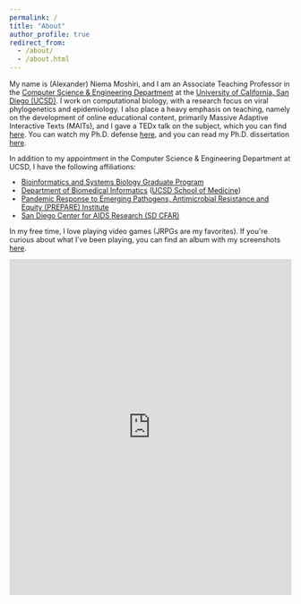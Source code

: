 ```yaml
---
permalink: /
title: "About"
author_profile: true
redirect_from: 
  - /about/
  - /about.html
---
```


<p style="font-size:0.9em">My name is (Alexander) Niema Moshiri, and I am an Associate Teaching Professor in the <a href="https://cse.ucsd.edu/" target="_blank">Computer Science & Engineering Department</a> at the <a href="https://ucsd.edu/" target="_blank">University of California, San Diego (UCSD)</a>. I work on computational biology, with a research focus on viral phylogenetics and epidemiology. I also place a heavy emphasis on teaching, namely on the development of online educational content, primarily Massive Adaptive Interactive Texts (MAITs), and I gave a TEDx talk on the subject, which you can find <a href="https://youtu.be/5JKgUoY9pTg" target="_blank">here</a>. You can watch my Ph.D. defense <a href="http://bit.ly/niema-phd-defense" target="_blank">here</a>, and you can read my Ph.D. dissertation <a href="https://escholarship.org/uc/item/62s7q92d" target="_blank">here</a>.</p>

<p style="font-size:0.9em">In addition to my appointment in the Computer Science & Engineering Department at UCSD, I have the following affiliations:</p>

<ul style="font-size:0.9em">
<li><a href="https://bioinformatics.ucsd.edu/" target="_blank">Bioinformatics and Systems Biology Graduate Program</a></li>
<li><a href="http://dbmi.ucsd.edu/" target="_blank">Department of Biomedical Informatics</a> (<a href="https://medschool.ucsd.edu/" target="_blank">UCSD School of Medicine</a>)</li>
<li><a href="https://prepare.ucsd.edu/" target="_blank">Pandemic Response to Emerging Pathogens, Antimicrobial Resistance and Equity (PREPARE) Institute</a></li>
<li><a href="https://cfar.ucsd.edu/" target="_blank">San Diego Center for AIDS Research (SD CFAR)</a></li>
</ul>

<p style="font-size:0.9em">In my free time, I love playing video games (JRPGs are my favorites). If you're curious about what I've been playing, you can find an album with my screenshots <a href="https://photos.app.goo.gl/ShMAurvyzm7V7m2n9" target="_blank">here</a>.</p>

<iframe style="border-width: 0;" src="https://calendar.google.com/calendar/embed?showTitle=0&amp;showPrint=0&amp;showTabs=0&amp;showCalendars=0&amp;mode=WEEK&amp;height=600&amp;wkst=1&amp;bgcolor=%23FFFFFF&amp;src=niemamoshiri%40gmail.com&amp;src=a1moshir%40ucsd.edu&amp;color=%232952A3&amp;ctz=America%2FLos_Angeles" width="100%" height="600" frameborder="0" scrolling="no"></iframe>
